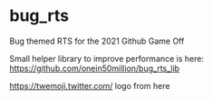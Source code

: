 # bug_rts
Bug themed RTS for the 2021 Github Game Off

Small helper library to improve performance is here: https://github.com/onein50million/bug_rts_lib


https://twemoji.twitter.com/ logo from here
